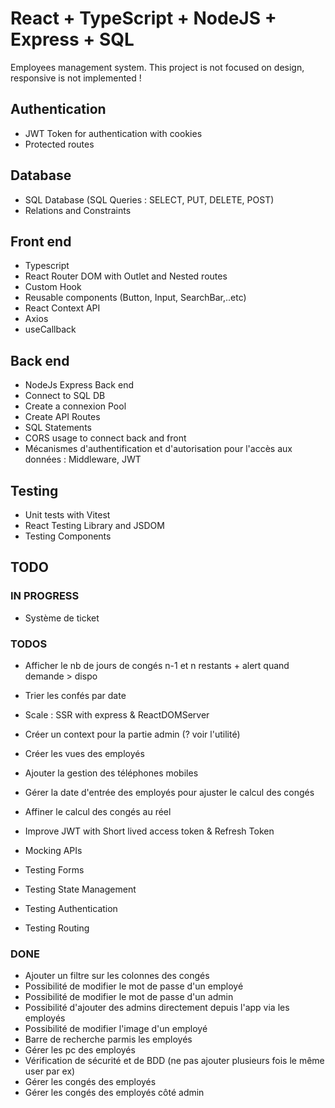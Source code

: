 # React + TypeScript + NodeJS + Express + SQL

Employees management system.
This project is not focused on design, responsive is not implemented !

## Authentication

- JWT Token for authentication with cookies
- Protected routes

## Database

- SQL Database (SQL Queries : SELECT, PUT, DELETE, POST)
- Relations and Constraints

## Front end

- Typescript
- React Router DOM with Outlet and Nested routes
- Custom Hook
- Reusable components (Button, Input, SearchBar,..etc)
- React Context API
- Axios
- useCallback

## Back end

- NodeJs Express Back end
- Connect to SQL DB
- Create a connexion Pool
- Create API Routes
- SQL Statements
- CORS usage to connect back and front
- Mécanismes d'authentification et d'autorisation pour l'accès aux données : Middleware, JWT

## Testing

- Unit tests with Vitest
- React Testing Library and JSDOM
- Testing Components

## TODO

### IN PROGRESS

- Système de ticket

### TODOS

- Afficher le nb de jours de congés n-1 et n restants + alert quand demande > dispo
- Trier les confés par date
- Scale : SSR with express & ReactDOMServer
- Créer un context pour la partie admin (? voir l'utilité)
- Créer les vues des employés
- Ajouter la gestion des téléphones mobiles
- Gérer la date d'entrée des employés pour ajuster le calcul des congés
- Affiner le calcul des congés au réel
- Improve JWT with Short lived access token & Refresh Token

- Mocking APIs
- Testing Forms
- Testing State Management
- Testing Authentication
- Testing Routing

### DONE

- Ajouter un filtre sur les colonnes des congés
- Possibilité de modifier le mot de passe d'un employé
- Possibilité de modifier le mot de passe d'un admin
- Possibilité d'ajouter des admins directement depuis l'app via les employés
- Possibilité de modifier l'image d'un employé
- Barre de recherche parmis les employés
- Gérer les pc des employés
- Vérification de sécurité et de BDD (ne pas ajouter plusieurs fois le même user par ex)
- Gérer les congés des employés
- Gérer les congés des employés côté admin
